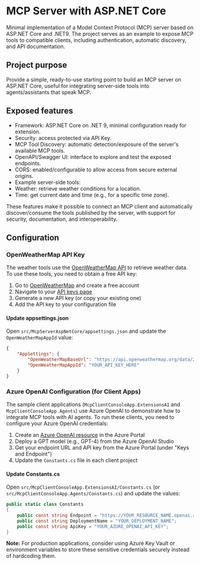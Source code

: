 # MCP Server with ASP.NET Core

Minimal implementation of a Model Context Protocol (MCP) server based on ASP.NET Core and .NET9. The project serves as an example to expose MCP tools to compatible clients, including authentication, automatic discovery, and API documentation.

## Project purpose
Provide a simple, ready-to-use starting point to build an MCP server on ASP.NET Core, useful for integrating server-side tools into agents/assistants that speak MCP.

## Exposed features
- Framework: ASP.NET Core on .NET 9, minimal configuration ready for extension.
- Security: access protected via API Key.
- MCP Tool Discovery: automatic detection/exposure of the server's available MCP tools.
- OpenAPI/Swagger UI: interface to explore and test the exposed endpoints.
- CORS: enabled/configurable to allow access from secure external origins.
- Example server-side tools:
 - Weather: retrieve weather conditions for a location.
 - Time: get current date and time (e.g., for a specific time zone).

These features make it possible to connect an MCP client and automatically discover/consume the tools published by the server, with support for security, documentation, and interoperability.

## Configuration

### OpenWeatherMap API Key

The weather tools use the [OpenWeatherMap API](https://openweathermap.org/api) to retrieve weather data. To use these tools, you need to obtain a free API key:

1. Go to [OpenWeatherMap](https://openweathermap.org/) and create a free account
2. Navigate to your [API keys page](https://home.openweathermap.org/api_keys)
3. Generate a new API key (or copy your existing one)
4. Add the API key to your configuration file

#### Update appsettings.json

Open `src/McpServerAspNetCore/appsettings.json` and update the `OpenWeatherMapAppId` value:

```json
{
    "AppSettings": {
        "OpenWeatherMapBaseUrl": "https://api.openweathermap.org/data/2.5/",
        "OpenWeatherMapAppId": "YOUR_API_KEY_HERE"
    }
}
```

### Azure OpenAI Configuration (for Client Apps)

The sample client applications (`McpClientConsoleApp.ExtensionsAI` and `McpClientConsoleApp.Agents`) use Azure OpenAI to demonstrate how to integrate MCP tools with AI agents. To run these clients, you need to configure your Azure OpenAI credentials:

1. Create an [Azure OpenAI resource](https://portal.azure.com/#create/Microsoft.CognitiveServicesOpenAI) in the Azure Portal
2. Deploy a GPT model (e.g., GPT-4) from the Azure OpenAI Studio
3. Get your endpoint URL and API key from the Azure Portal (under "Keys and Endpoint")
4. Update the `Constants.cs` file in each client project

#### Update Constants.cs

Open `src/McpClientConsoleApp.ExtensionsAI/Constants.cs` (or `src/McpClientConsoleApp.Agents/Constants.cs`) and update the values:

```csharp
public static class Constants
{
    public const string Endpoint = "https://YOUR_RESOURCE_NAME.openai.azure.com/";
    public const string DeploymentName = "YOUR_DEPLOYMENT_NAME";
    public const string ApiKey = "YOUR_AZURE_OPENAI_API_KEY";
}
```

**Note:** For production applications, consider using Azure Key Vault or environment variables to store these sensitive credentials securely instead of hardcoding them.
